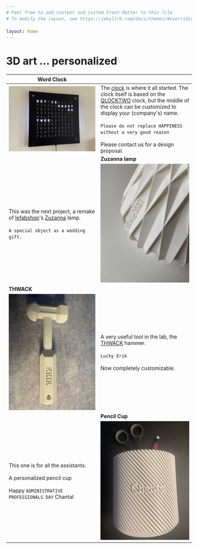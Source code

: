 ```yaml
---
# Feel free to add content and custom Front Matter to this file.
# To modify the layout, see https://jekyllrb.com/docs/themes/#overriding-theme-defaults

layout: home
---
```


# 3D art ... personalized

| Word Clock | |
| - | - |
| <img src="images/mat_zwart.jpg" width="1000"/> | The [clock](http://neowordclock.be/) is where it all started. The clock itself is based on the [QLOCKTWO](https://qlocktwo.com/) clock, but the middle of the clock can be customized to display your (company's) name. <br> <br>  `Please do not replace HAPPINESS without a very good reason` <br> <br> Please contact us for a design proposal. |
| | **Zuzanna lamp** |
| This was the next project, a remake of [lefabshop](https://www.thingiverse.com/lefabshop/designs)'s [Zuzanna](https://www.thingiverse.com/thing:730263) lamp. <br> <br> `A special object as a wedding gift.`  | <img src="images/suzanna/detail.jpeg" width="500px"/> | 
| **THWACK** ||
| <img src="images/thwack.jpeg" width="500px"> | A very useful tool in the lab, the [THWACK](https://www.thingiverse.com/thing:34404) hammer. <br> <br> `Lucky Erik`<br> <br> Now completely customizable.  | 
||**Pencil Cup** |
| This one is for all the assistants. <br> <br> A personalized pencil cup <br> <br> Happy `ADMINISTRATIVE PROFESSIONALS DAY` Chantal | <img src="images/cup.jpeg" width="500px"/> |


